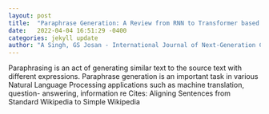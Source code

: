 ```yaml
---
layout: post
title:  "Paraphrase Generation: A Review from RNN to Transformer based Approaches"
date:   2022-04-04 16:51:29 -0400
categories: jekyll update
author: "A Singh, GS Josan - International Journal of Next-Generation Computing, 2022"
---
```

Paraphrasing is an act of generating similar text to the source text with different expressions. Paraphrase generation is an important task in various Natural Language Processing applications such as machine translation, question- answering, information re Cites: Aligning Sentences from Standard Wikipedia to Simple Wikipedia